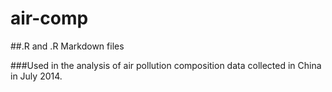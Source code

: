 # air-comp

##.R and .R Markdown files 

###Used in the analysis of air pollution composition data collected in China in July 2014. 
